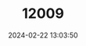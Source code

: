 ---
title: "12009"
category: "Liolaemus rabinoi"
draft: false
date: 2024-02-22 13:03:50
languages:
  English: ["Rabino's Tree Iguana"]
---